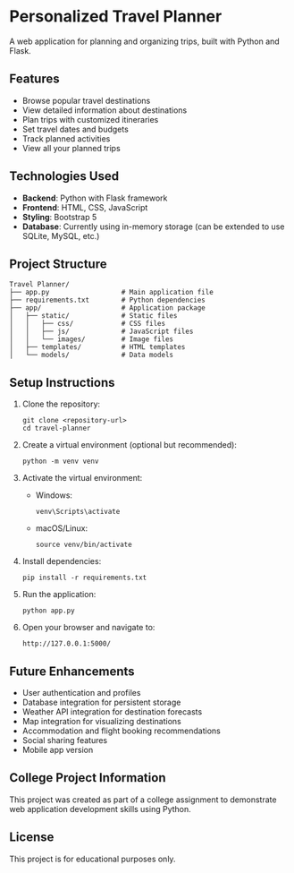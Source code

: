 # Personalized Travel Planner

A web application for planning and organizing trips, built with Python and Flask.

## Features

- Browse popular travel destinations
- View detailed information about destinations
- Plan trips with customized itineraries
- Set travel dates and budgets
- Track planned activities
- View all your planned trips

## Technologies Used

- **Backend**: Python with Flask framework
- **Frontend**: HTML, CSS, JavaScript
- **Styling**: Bootstrap 5
- **Database**: Currently using in-memory storage (can be extended to use SQLite, MySQL, etc.)

## Project Structure

```
Travel Planner/
├── app.py                  # Main application file
├── requirements.txt        # Python dependencies
├── app/                    # Application package
│   ├── static/             # Static files
│   │   ├── css/            # CSS files
│   │   ├── js/             # JavaScript files
│   │   └── images/         # Image files
│   ├── templates/          # HTML templates
│   └── models/             # Data models
```

## Setup Instructions

1. Clone the repository:
   ```
   git clone <repository-url>
   cd travel-planner
   ```

2. Create a virtual environment (optional but recommended):
   ```
   python -m venv venv
   ```

3. Activate the virtual environment:
   - Windows:
     ```
     venv\Scripts\activate
     ```
   - macOS/Linux:
     ```
     source venv/bin/activate
     ```

4. Install dependencies:
   ```
   pip install -r requirements.txt
   ```

5. Run the application:
   ```
   python app.py
   ```

6. Open your browser and navigate to:
   ```
   http://127.0.0.1:5000/
   ```

## Future Enhancements

- User authentication and profiles
- Database integration for persistent storage
- Weather API integration for destination forecasts
- Map integration for visualizing destinations
- Accommodation and flight booking recommendations
- Social sharing features
- Mobile app version

## College Project Information

This project was created as part of a college assignment to demonstrate web application development skills using Python.

## License

This project is for educational purposes only. 